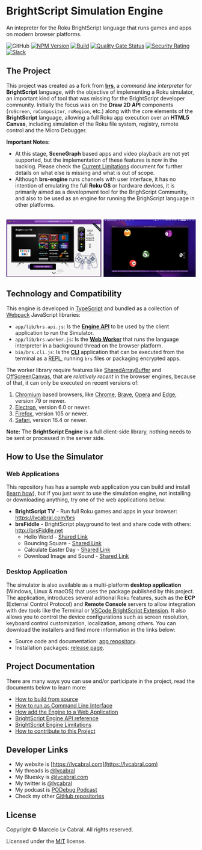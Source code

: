 # BrightScript Simulation Engine

An intepreter for the Roku BrightScript language that runs games and apps on modern browser platforms.

![GitHub](https://img.shields.io/github/license/lvcabral/brs-emu)
[![NPM Version](https://badge.fury.io/js/brs-emu.svg?style=flat)](https://npmjs.org/package/brs-emu)
[![Build](https://github.com/lvcabral/brs-emu/actions/workflows/build.yml/badge.svg)](https://github.com/lvcabral/brs-emu/actions/workflows/build.yml)
[![Quality Gate Status](https://sonarcloud.io/api/project_badges/measure?project=lvcabral_brs-emu&metric=alert_status)](https://sonarcloud.io/summary/new_code?id=lvcabral_brs-emu)
[![Security Rating](https://sonarcloud.io/api/project_badges/measure?project=lvcabral_brs-emu&metric=security_rating)](https://sonarcloud.io/summary/new_code?id=lvcabral_brs-emu)
[![Slack](https://img.shields.io/badge/Slack-RokuCommunity-4A154B?logo=slack)](https://join.slack.com/t/rokudevelopers/shared_invite/zt-4vw7rg6v-NH46oY7hTktpRIBM_zGvwA)

## The Project

This project was created as a fork from [**brs**](https://github.com/sjbarag/brs), a _command line interpreter_ for **BrightScript** language, with the objective of implementing a Roku simulator, an important kind of tool that was missing for the BrightScript developer community. Initially the focus was on the **Draw 2D API** components (`roScreen`, `roCompositor`, `roRegion`, etc.) along with the core elements of the **BrightScript** language, allowing a full Roku app execution over an **HTML5 Canvas**, including simulation of the Roku file system, registry, remote control and the Micro Debugger.

**Important Notes:**

- At this stage, **SceneGraph** based apps and video playback are not yet supported, but the implementation of these features is now in the backlog. Please check the [Current Limitations](docs/limitations.md) document for further details on what else is missing and what is out of scope.
- Although **brs-engine** runs channels with user interface, it has no intention of emulating the full **Roku OS** or hardware devices, it is primarily aimed as a development tool for the BrighScript Community, and also to be used as an engine for running the BrighScript language in other platforms.<br /><br />

<p align="center"><img alt="Simulator Web and Desktop" src="docs/images/screenshots.png?raw=true"/></p>

## Technology and Compatibility

This engine is developed in [TypeScript](https://www.typescriptlang.org/) and bundled as a collection of [Webpack](https://webpack.js.org/) JavaScript libraries:

- `app/lib/brs.api.js`: Is the **[Engine API](docs/engine-api.md)** to be used by the client application to run the Simulator.
- `app/lib/brs.worker.js`: Is the **[Web Worker](https://developer.mozilla.org/en-US/docs/Web/API/Web_Workers_API/Using_web_workers)** that runs the language interpreter in a background thread on the browser platform.
- `bin/brs.cli.js`: Is the **[CLI](docs/run-as-cli.md)** application that can be executed from the terminal as a [REPL](https://en.wikipedia.org/wiki/Read%E2%80%93eval%E2%80%93print_loop), running `brs` files or packaging encrypted apps.

The worker library require features like [SharedArrayBuffer](https://developer.mozilla.org/en-US/docs/Web/JavaScript/Reference/Global_Objects/SharedArrayBuffer) and [OffScreenCanvas](https://developer.mozilla.org/en-US/docs/Web/API/OffscreenCanvas), that are _relatively recent_ in the browser engines, because of that, it can only be executed on recent versions of:

1. [Chromium](https://www.chromium.org/Home) based browsers, like [Chrome](https://www.google.com/chrome/), [Brave](https://brave.com/download/), [Opera](https://www.opera.com/) and [Edge](https://www.microsoft.com/en-us/edge), version 79 or newer.
1. [Electron](https://electronjs.org/), version 6.0 or newer.
1. [Firefox](https://firefox.com), version 105 or newer.
1. [Safari](https://www.apple.com/safari/), version 16.4 or newer.

**Note:** The **BrightScript Engine** is a full client-side library, nothing needs to be sent or processed in the server side.

## How to Use the Simulator

### Web Applications

This repository has has a sample web application you can build and install ([learn how](docs/integrating.md)), but if you just want to use the simulation engine, not installing or downloading anything, try one of the web applications below:

- **BrightScript TV** - Run full Roku games and apps in your browser: <https://lvcabral.com/brs>
- **brsFiddle** - BrightScript playground to test and share code with others: <http://brsFiddle.net>
  - Hello World - [Shared Link](https://lvcabral.com/brs-fiddle/?code=XQAAAALVAQAAAAAAAABJKobEQb6kyOTPdc30dpKp7qs4EFN2zkGnUPpC_jM5q9lOv48OWw73SRzoEiqBTjMAwA1j5B4lHJIEnt7v7wG6rbe_xFtOByeXbT3ddKuRA_9zOmIhmx3IpozpRxTXZixCFrHZlpFOzA1Wtba2-TtKbP5RPCZ3gD_GhZBzMlcM8AjeEqrLGmW7SL4wD26hJoq74g4lwGlaRad7DHU34538av8EyQVSoFX5UhC57h6H8CMgXZTKLJxYnFAZdTPhBuPedJ_x8FoTI4pV-6_sL1WixNNXyNeRXrcHoDTg5dGfeXwU9q4WkD2JwCOZ6A99YEh8qjkM6eGPT9d5U6qohbLL7OGEsJ4CQ6zn6yqG_71hqdWPJvqV6qTKEaD1iusxDbv_W-EYAA)
  - Bouncing Square - [Shared Link](https://brsfiddle.net/?code=XQAAAAIrEQAAAAAAAABJKocnAkqZmqFJVufERpQkf9KVk93fxmIRqnWDhwpkoNWGesOdd0NfqUQINBpHgpEwFE0OR1eAH7wa_jMdErSC0Ef6rWNCKA7QM7K-tYEah5tFpMmXnJglupGQccD85M9hTEo7RtutiOH7nQx0jpOyrhcPrtHzQA4-biFDUWkOLewpwh3KVNGdkIWlskO5MNh1rrex5e_N9S--J4xyUYV3ykTqocgnidX8ZYIFiQxb6J6GOW202zcXq8aWMgG-5R41nXEXigggzsTZXmLi13Xc6vsEVASb1mlaWHZlyAUU7hIhI-BvuJyDAEiWpmECFPSXVdLtdba-Hp4Q14J44MomrmpPXwI7ejX5PWKlW9TW7GdbI6kR1xTHv-SWNY7IulWCC_XXR1u11hlkAxkot6q7CUpuN3bJxWFyGL2WtiEu4htVubBbgZ4tcKR39TDePe9vNVkRbSwBDULMxlL4aHY7LxG6F4uiwj2UB1IjC7v3wQAtvIWpMN_U9Y5rJJlaPfZ5uAIN97HmQZ5Au3oonlSXGg2Edg2jPR3BG5Z8Bof_9-nR4YAa43N_w5HJWPnuLzsEITVY5svjES3ZroqUMyzwSW7dn3zdY_Gd24oWp4Ic3qWn5Fyjk-8Qw6ct4rK-q-mzkkF3rjXm5hUsWRKl_V_g7ESA51YmAlm0XWAWV6YyU3DcwGOKuE9fSYao2FzeUcDL-zYvI_AY7m34Mt5ZVQ0bu8x6vRnyMOs9bRQBLiiFw-Q-xJh0nka6Jtl-dC0me4MKeFfhCIWZq-2t78PPiPz-f2UZBZDerTi1jqJMFZ7rDrrJ0PSjPTi-t43qJ3Rrqi57AsyK7INo6wMFJZgPkcLkUcuDWjqD2QSEwJAFLyrdLWSkgl1PCCypEG0vHoDyqmGeWyCN5-TSb6ZgA51fln02CN-iBgm7cWNGaQ1--iwfd8n4gWVWzTh37_2J6buqPiNzsiDYdEVlRjeTocWiDx8ESYe7BbvLQ9AhqFWLWvzcc8EnH80gBimCK6-dJS58PtZrSmG_uVlpHP-UDAa67h0g5HHLP39mAh54zs5COmoRNqnIsTmFomDAUItoU7UI3djrTTp8ymEGwOzMi5qbLq6BCOs_LsasbT3eS132RnzpQ6eh_WdR-NjzijC9-LE6s4EeqwAueGMIvUJGnudHB7TcwemZ47vjsGTG14Y0p57VY1uzKGeJulkLJHi7VCWTV9a7ixdHxfPaRTwxYI1SGnS5DZEz65Hn1fMUjybGqJG1Rl_zuOcO9BeCBw0DF7gU7GbzwxaqGX3CV9RcCM0ggngxN50NgdKxOwSpSneI1t2AwY5FNlqnnvALfKqCOcP-xZgtgJeQyQg2a_h1wAZwOmX2evCM4k6JlqgCFCH0Ol_wz5ri4EyKhVzNFdtQdjLoprM0y9DAdRibs8LGsgwM3YKLezhCSK1O7Bz3udyCeIxBhx8aY8QeMB8nYqRFPARz5ulDGBDTnGB6wWW7UT3Hi5gj0No0ABIXsMot89yCR2EbE4FzAHM9kzn9sM7OfrmTOS2I1obIIbIPzI_HpnGGr2vAT7jyVqQlDis8Z8nwFastErVXG1sJYCoV7NYl78o_tXkwO73mZjxEDaFSDDuD5iFlIlYaAtN09Fs2sTev_DMJ3XkFBLeUcSUvSxEh2_dj5mYCVLSQ6T4ZJ5o7xRckRfHnZNpBrJ0lJT8K0PaQmwG1ZEXPgPjVk2_v4gIteee2W7Vwk0Jijy-hnN7y0q0lGlKkoke4vajaDl0ZWyNFWAo-KBYWXBnmzEkvapmWAI4qUZMP9a9unJpblNbYbHpmQzuKBTsX-H3GDWSsO6ePRuJJMiJGwSjYWdrbFIfKl5FZ7X66PwIcYvnzApikiIeB3TFef-BpQ2ea4QaaTmyselj4oISVVmL4TnAwKD0OCvH--kfPsX8f44VsGtA61fwmsbPZ3b2g_CFMe8AlhWI7fiKj4wfYA9k77fba1jPGuirRAQn_eSnsAA)
  - Calculate Easter Day - [Shared Link](https://brsfiddle.net/?code=XQAAAALnAwAAAAAAAABJKohmo_vGH6VeHhw0NA0u7jXQ5mXP9ZN1AWzM0PiRufiEJMb9enJ8-Fi-wVFZGTTpu3PmzKvDZVFq33L_93AZJPhIg6IOwt6LAoZfALbNSD-9F190OkUH5EOYSUHSLXWBpulCV_k83PxQO6WlKqWoMVq5LeUSoPEVV5OpcJLcDiu7O8XjE5KBBMmZgntg8nO44vkyJQNo_zE-k5zryxMYeZGHR71offjEvE3WrtKHLa55DMCeTrUqFoYZgd5t7DsddJ7Rl4ATmDgvrAOU7nY8nDjdrk1b7gccF1Hl_cgfXs1pjWGLzhGdoKrJ-UiokpUZ_p49EZy3-UQbqZ0IhBMNoHViYZJ4sVgZ0rZlexmlSB4zcmcpuHfc3cMRmUrGjr9zTg_Ulbh-OMcf5-DgHQqln58pmHCcCbIefiBntMjwIYn5yckUrS9RCRha1ZxuIYppHGpoj_2ilx1_zC9gs7kqwjCdk4QGJflduepky0fEvBQYvEHsjTHhNIBTRDiiqudQT8-62CokSMQqR1Zt5c-MUM1oFX8vdWennNziWnWoomzuMwQCAER5KYJZhOTKoBzuEM63KwqnZcBLsQoeoSs7tV5kcIXwhBGvUdDKESlfcqa-CwNBpAvENrUp7BBrrQOr6sKOnRUVL44Q4DEZzN_0_9sVDr25lTavElT57Xh2wRpiEsbmuoe66rKJ3cFP4OKVgMLUtPSkayntYNWPZg89PvidJpqOxTIQWf_nfRxV)
  - Download Image and Sound - [Shared Link](https://brsfiddle.net/?code=XQAAAAJqCQAAAAAAAABJKoMnQ-exSUWPG3fpxfwVM0I3_ROH-bzVbB7Jp09rkgEHk97O65LMrkY-ClFix02OAL9aQHdA6uHMp6VomRlb0EzSG23ee59pGlwA2DbEVNpCpCimia_7ffBTl-0p010UxxlLTCoMZ9xkzc-ZK8hxFih-i3P-nRWSdi82_7NwrrNelSDuJOdHfV28SNUbhHOULHLQ7f1EwhvrFr_vgpoksK6d-YKwnX6XWlNIlZrwulg0tclDcoxtRQawghOcZ3oTzmLTy0FuSIagck0NdcmdD-GAqqynbbR7Pb0jhFa4IK7RBM2lcVTjoH69laKA_CBKux6zj3VYBGAnz2lXtkI6dRfT_1XRSN7zkxNIJke8HWFZbyM1uc8s_kq7oPdwYBpvtkEfdHc96hiWZQMRpbdNRFa0Bx_1Jy5k-krINqCIe9489ZrPaend2fS191EBMIaCrzqcBrkNULQET0GcYBPJ5rhnr0sFT_knv4sPfD2HlYLc5h8xOBTxNgR8ex5COmRiI0xnHEgZmWP6fWSktG-gWH9Fk3nYb5xxt8VDvQuAOoeFsyxfucaRl5R2t5jRGN5dX8ECIa3T-Z_M_RIRXr8fWvUmdIwftjlkRYYJw-Imqc0phOMyLJnDIZGEodUavAvT5L7GaI4Qn_hFmxxyHaeMZw2HnDZPshIWfjSxzkcfuJyzx-X8ZeBcEq3ppDLCWkGml-GOSUDbVRd-LvDmSOVEa652DRrwpYskvsXvVxOxo_nbMyJlCyuYdTM0tU0DIXSd6frNSLciud6YrGX0b0JcbLs-c7Fy_flud8htvUNKD4ugdOqZJTxUHi8cjV6nD9aT3v5yj_C99p4r5H-UhK7qrRii9mbQbhHkEMNi4Zb4DIfntBK8p2GIIeaP--Mvo02v8o6ZBj9CbyOM-jpv1SfhZ8tyfXcw_3KoT_VgbuDseShlzToWgbkyBa-SzJFklEZPGteuysyFRSPnmgfFOKTZTpY92mxcQ9C8TZXt6Gbwj79AbplH6d0wKPl_uQiGmXVzj9LvIsYhuY3o-Pr2ZfZGBo4O4sMuQQ5ZA892cRuvrp_XRRKSEunIhWqBIgoSxiI1yp46twsZy2SQXpVISxFdHDJaDHMdMX4VBO33Oy1I8zlfQGPrHQxik8Szk-s6qkOpgaQnNNaLcE1v8LHpRMXSP5KxfwJm6PyWkGQ)

### Desktop Application

The simulator is also available as a multi-platform **desktop application** (Windows, Linux & macOS) that uses the package published by this project. The application, introduces several aditional Roku features, such as the **ECP** (External Control Protocol) and **Remote Console** servers to allow integration with dev tools like the Terminal or [VSCode BrightScript Extension](https://marketplace.visualstudio.com/items?itemName=RokuCommunity.brightscript). It also allows you to control the device configurations such as screen resolution, keyboard control customization, localization, among others. You can download the installers and find more information in the links below:

- Source code and documentation: [app repository](https://github.com/lvcabral/brs-emu-app).
- Installation packages: [release page](https://github.com/lvcabral/brs-emu-app/releases).

## Project Documentation

There are many ways you can use and/or participate in the project, read the documents below to learn more:

- [How to build from source](docs/build-from-source.md)
- [How to run as Command Line Interface](docs/run-as-cli.md)
- [How add the Engine to a Web Application](docs/integrating.md)
- [BrightScript Engine API reference](docs/emulator-api.md)
- [BrightScript Engine Limitations](docs/limitations.md)
- [How to contribute to this Project](docs/contributing.md)

## Developer Links

- My website is [https://lvcabral.com](https://lvcabral.com)
- My threads is [@lvcabral](https://www.threads.net/@lvcabral)
- My Bluesky is [@lvcabral.com](https://bsky.app/profile/lvcabral.com)
- My twitter is [@lvcabral](https://twitter.com/lvcabral)
- My podcast is [PODebug Podcast](http://podebug.com)
- Check my other [GitHub repositories](https://github.com/lvcabral)

## License

Copyright © Marcelo Lv Cabral. All rights reserved.

Licensed under the [MIT](LICENSE) license.
